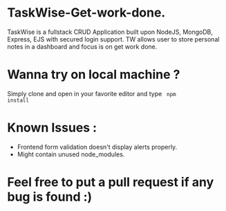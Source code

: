 # TaskWise-Get-work-done.
TaskWise is a fullstack CRUD Application built upon NodeJS, MongoDB, Express, EJS with secured login support. TW allows user to store personal notes in a dashboard and focus is on get work done.

# Wanna try on local machine ?
Simply clone and open in your favorite editor and type <code> npm install </code>

# Known Issues : 
- Frontend form validation doesn't display alerts properly. 
- Might contain unused node_modules. 

# Feel free to put a pull request if any bug is found :)
